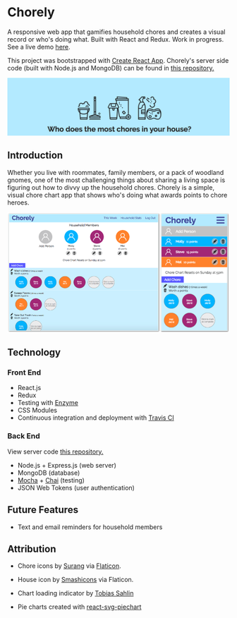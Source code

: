 # Chorely

A responsive web app that gamifies household chores and creates a visual record or who's doing what. Built with React and Redux. Work in progress. See a live demo [here](https://chorely.netlify.com/).

This project was bootstrapped with [Create React App](https://github.com/facebookincubator/create-react-app). Chorely's server side code (built with Node.js and MongoDB) can be found in [this repository.](https://github.com/MollyJeanB/ChorelyApp-api)

![header banner with icons represent household chores and the text "Who does the most chores in your house?"](screenshots/header.png)

## Introduction

Whether you live with roommates, family members, or a pack of woodland gnomes, one of the most challenging things about sharing a living space is figuring out how to divvy up the household chores. Chorely is a simple, visual chore chart app that shows who's doing what awards points to chore heroes.

![Desktop and mobile view of app](screenshots/app-views.png)

## Technology

### Front End

* React.js
* Redux
* Testing with [Enzyme](http://airbnb.io/enzyme/docs/api/)
* CSS Modules
* Continuous integration and deployment with [Travis CI](https://travis-ci.org/)

### Back End
View server code [this repository.](https://github.com/MollyJeanB/ChorelyApp-api)

* Node.js + Express.js (web server)
* MongoDB (database)
* [Mocha](https://mochajs.org/) + [Chai](http://www.chaijs.com/) (testing)
* JSON Web Tokens (user authentication)

## Future Features

* Text and email reminders for household members

## Attribution

* Chore icons by [Surang](https://www.flaticon.com/authors/surang) via [Flaticon](https://www.flaticon.com/).

* House icon by [Smashicons](https://www.flaticon.com/authors/smashicons) via Flaticon.

* Chart loading indicator by [Tobias Sahlin](http://tobiasahlin.com/spinkit/)

* Pie charts created with [react-svg-piechart](https://github.com/xuopled/react-svg-piechart)
